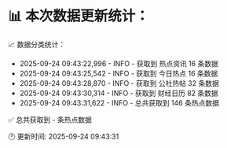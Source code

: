 📊 本次数据更新统计：
==========================

📈 数据分类统计：
- 2025-09-24 09:43:22,996 - INFO - 获取到 热点资讯 16 条数据
- 2025-09-24 09:43:25,542 - INFO - 获取到 今日热点 16 条数据
- 2025-09-24 09:43:28,870 - INFO - 获取到 公社热帖 32 条数据
- 2025-09-24 09:43:30,314 - INFO - 获取到 财经日历 82 条数据
- 2025-09-24 09:43:31,622 - INFO - 总共获取到 146 条热点数据

✅ 总共获取到 - 条热点数据

🕐 更新时间: 2025-09-24 09:43:31

